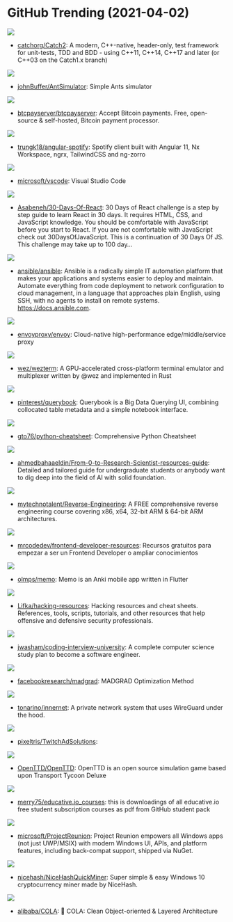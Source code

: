 # GitHub Trending (2021-04-02)

![](https://img.shields.io/badge/C%2B%2B-New%20104-green?style=flat-square&logo=appveyor)
- [catchorg/Catch2](https://github.com/catchorg/Catch2): A modern, C++-native, header-only, test framework for unit-tests, TDD and BDD - using C++11, C++14, C++17 and later (or C++03 on the Catch1.x branch)

![](https://img.shields.io/badge/C%2B%2B-New%20256-green?style=flat-square&logo=appveyor)
- [johnBuffer/AntSimulator](https://github.com/johnBuffer/AntSimulator): Simple Ants simulator

![](https://img.shields.io/badge/C%23-New%20106-green?style=flat-square&logo=appveyor)
- [btcpayserver/btcpayserver](https://github.com/btcpayserver/btcpayserver): Accept Bitcoin payments. Free, open-source & self-hosted, Bitcoin payment processor.

![](https://img.shields.io/badge/TypeScript-New%20221-green?style=flat-square&logo=appveyor)
- [trungk18/angular-spotify](https://github.com/trungk18/angular-spotify): Spotify client built with Angular 11, Nx Workspace, ngrx, TailwindCSS and ng-zorro

![](https://img.shields.io/badge/TypeScript-New%2095-green?style=flat-square&logo=appveyor)
- [microsoft/vscode](https://github.com/microsoft/vscode): Visual Studio Code

![](https://img.shields.io/badge/JavaScript-New%20178-green?style=flat-square&logo=appveyor)
- [Asabeneh/30-Days-Of-React](https://github.com/Asabeneh/30-Days-Of-React): 30 Days of React challenge is a step by step guide to learn React in 30 days. It requires HTML, CSS, and JavaScript knowledge. You should be comfortable with JavaScript before you start to React. If you are not comfortable with JavaScript check out 30DaysOfJavaScript. This is a continuation of 30 Days Of JS. This challenge may take up to 100 day…

![](https://img.shields.io/badge/Python-New%20134-green?style=flat-square&logo=appveyor)
- [ansible/ansible](https://github.com/ansible/ansible): Ansible is a radically simple IT automation platform that makes your applications and systems easier to deploy and maintain. Automate everything from code deployment to network configuration to cloud management, in a language that approaches plain English, using SSH, with no agents to install on remote systems. https://docs.ansible.com.

![](https://img.shields.io/badge/C%2B%2B-New%2024-green?style=flat-square&logo=appveyor)
- [envoyproxy/envoy](https://github.com/envoyproxy/envoy): Cloud-native high-performance edge/middle/service proxy

![](https://img.shields.io/badge/Rust-New%20170-green?style=flat-square&logo=appveyor)
- [wez/wezterm](https://github.com/wez/wezterm): A GPU-accelerated cross-platform terminal emulator and multiplexer written by @wez and implemented in Rust

![](https://img.shields.io/badge/TypeScript-New%2084-green?style=flat-square&logo=appveyor)
- [pinterest/querybook](https://github.com/pinterest/querybook): Querybook is a Big Data Querying UI, combining collocated table metadata and a simple notebook interface.

![](https://img.shields.io/badge/Python-New%20370-green?style=flat-square&logo=appveyor)
- [gto76/python-cheatsheet](https://github.com/gto76/python-cheatsheet): Comprehensive Python Cheatsheet

![](https://img.shields.io/badge/none-New%2088-green?style=flat-square&logo=appveyor)
- [ahmedbahaaeldin/From-0-to-Research-Scientist-resources-guide](https://github.com/ahmedbahaaeldin/From-0-to-Research-Scientist-resources-guide): Detailed and tailored guide for undergraduate students or anybody want to dig deep into the field of AI with solid foundation.

![](https://img.shields.io/badge/C-New%20221-green?style=flat-square&logo=appveyor)
- [mytechnotalent/Reverse-Engineering](https://github.com/mytechnotalent/Reverse-Engineering): A FREE comprehensive reverse engineering course covering x86, x64, 32-bit ARM & 64-bit ARM architectures.

![](https://img.shields.io/badge/none-New%20122-green?style=flat-square&logo=appveyor)
- [mrcodedev/frontend-developer-resources](https://github.com/mrcodedev/frontend-developer-resources): Recursos gratuitos para empezar a ser un Frontend Developer o ampliar conocimientos

![](https://img.shields.io/badge/Dart-New%20135-green?style=flat-square&logo=appveyor)
- [olmps/memo](https://github.com/olmps/memo): Memo is an Anki mobile app written in Flutter

![](https://img.shields.io/badge/none-New%20358-green?style=flat-square&logo=appveyor)
- [Lifka/hacking-resources](https://github.com/Lifka/hacking-resources): Hacking resources and cheat sheets. References, tools, scripts, tutorials, and other resources that help offensive and defensive security professionals.

![](https://img.shields.io/badge/none-New%20111-green?style=flat-square&logo=appveyor)
- [jwasham/coding-interview-university](https://github.com/jwasham/coding-interview-university): A complete computer science study plan to become a software engineer.

![](https://img.shields.io/badge/Python-New%20153-green?style=flat-square&logo=appveyor)
- [facebookresearch/madgrad](https://github.com/facebookresearch/madgrad): MADGRAD Optimization Method

![](https://img.shields.io/badge/Rust-New%20322-green?style=flat-square&logo=appveyor)
- [tonarino/innernet](https://github.com/tonarino/innernet): A private network system that uses WireGuard under the hood.

![](https://img.shields.io/badge/JavaScript-New%2034-green?style=flat-square&logo=appveyor)
- [pixeltris/TwitchAdSolutions](https://github.com/pixeltris/TwitchAdSolutions): 

![](https://img.shields.io/badge/C%2B%2B-New%2032-green?style=flat-square&logo=appveyor)
- [OpenTTD/OpenTTD](https://github.com/OpenTTD/OpenTTD): OpenTTD is an open source simulation game based upon Transport Tycoon Deluxe

![](https://img.shields.io/badge/none-New%20103-green?style=flat-square&logo=appveyor)
- [merry75/educative.io_courses](https://github.com/merry75/educative.io_courses): this is downloadings of all educative.io free student subscription courses as pdf from GitHub student pack

![](https://img.shields.io/badge/C%2B%2B-New%2020-green?style=flat-square&logo=appveyor)
- [microsoft/ProjectReunion](https://github.com/microsoft/ProjectReunion): Project Reunion empowers all Windows apps (not just UWP/MSIX) with modern Windows UI, APIs, and platform features, including back-compat support, shipped via NuGet.

![](https://img.shields.io/badge/HTML-New%2011-green?style=flat-square&logo=appveyor)
- [nicehash/NiceHashQuickMiner](https://github.com/nicehash/NiceHashQuickMiner): Super simple & easy Windows 10 cryptocurrency miner made by NiceHash.

![](https://img.shields.io/badge/Java-New%2015-green?style=flat-square&logo=appveyor)
- [alibaba/COLA](https://github.com/alibaba/COLA): 🥤 COLA: Clean Object-oriented & Layered Architecture

